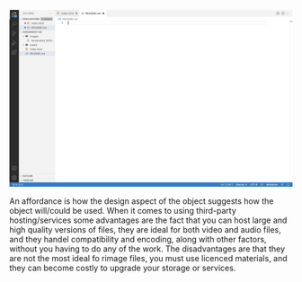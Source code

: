 ![screenshot](./Images/screenshot.jpg)

An affordance is how the design aspect of the object suggests how the object will/could be used.
When it comes to using third-party hosting/services some advantages are the fact that you can host large and high quality versions of files, they are ideal for both video and audio files, and they handel compatibility and encoding, along with other factors, without you having to do any of the work. The disadvantages are that they are not the most ideal fo rimage files, you must use licenced materials, and they can become costly to upgrade your storage or services. 